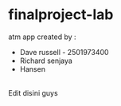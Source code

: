# finalproject-lab
atm app
created by :
- Dave russell - 2501973400
- Richard senjaya
- Hansen 
<br>
Edit disini guys
